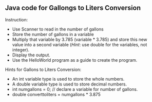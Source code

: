 ## Java code for Gallongs to Liters Conversion

Instruction:
- Use Scanner to read in the number of gallons
- Store the number of gallons in a variable
- Multiply that variable by 3.785 (variable * 3.785) and store this new value into a second variable (_Hint_: use double for the variables, not integer).
- Display the output.
- Use the HelloWorld program as a guide to create the program.

Hints for Gallons to Liters Conversion:
- An int variable type is used to store the whole numbers.
- A double variable type is used to store decimal numbers.
- int numgallons = 0; // declare a variable for number of gallons.
- double converttoliters = numgallons * 3.875
